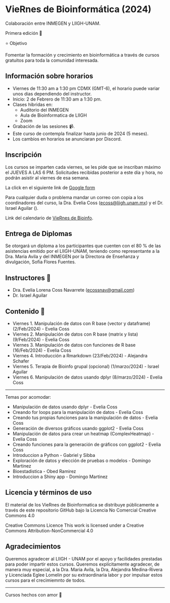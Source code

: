 # VieRnes de Bioinformática (2024)

Colaboración entre INMEGEN y LIIGH-UNAM.

Primera edición 💜

⭐ Objetivo

Fomentar la formación y crecimiento en bioinformática a través de cursos gratuitos para toda la comunidad interesada.

## Información sobre horarios 

- Viernes de 11:30 am a 1:30 pm CDMX (GMT-6), el horario puede variar unos dias dependiendo del instructor.
- Inicio: 2 de Febrero de 11:30 am a 1:30 pm.
- Clases hibridas en:
    - Auditorio del INMEGEN
    - Aula de Bioinformatica de LIIGH
    - Zoom
- Grabación de las sesiones 📹.
- Este curso de contempla finalizar hasta junio de 2024 (5 meses).
- Los cambios en horarios se anunciaran por Discord.

## Inscripción

Los cursos se imparten cada viernes, se les pide que se inscriban máximo el JUEVES A LAS 6 PM. Solicitudes recibidas posterior a este día y hora, no podrán asistir al viernes de esa semana.

La click en el siguiente link de [Google form](https://forms.gle/7e2e2mrLHG3HqQeu5)

Para cualquier duda o problema mandar un correo con copia a los coordinadores del curso, la Dra. Evelia Coss (ecoss@liigh.unam.mx) y el Dr. Israel Aguilar ().

Link del calendario de [VieRnes de Bioinfo](https://calendar.google.com/calendar/u/1?cid=MDdmMzVjZTU2MGJiMzg1M2E1MTk5NDUwZTlkOTEwOTM1NTc2ZGYxODVlOGZhNmQyMDAzZmY4OTJhMTkzN2I4MUBncm91cC5jYWxlbmRhci5nb29nbGUuY29t).

## Entrega de Diplomas

Se otorgará un diploma a los participantes que cuenten con el 80 % de las asistencias emitido por el LIIGH-UNAM, teniendo como representante a la Dra. Maria Avila y del INMEGEN por la Directora de Enseñanza y divulgación, Sofia Flores Fuentes.

## Instructores 👾

- Dra. Evelia Lorena Coss Navarrete (ecossnav@gmail.com)
- Dr. Israel Aguilar

## Contenido 📌

- Viernes 1. Manipulación de datos con R base (vector y dataframe) (2/Feb/2024) - Evelia Coss
- Viernes 2. Manipulación de datos con R base (matrix y lista) (9/Feb/2024) - Evelia Coss
- Viernes 3. Manipulación de datos con funciones de R base (16/Feb/2024) - Evelia Coss
- Viernes 4. Introducción a Rmarkdown (23/Feb/2024) - Alejandra Schafer
- Viernes 5. Terapia de Bioinfo grupal (opcional) (1/marzo/2024) - Israel Aguilar
- Viernes 6. Manipulación de datos usando dplyr (8/marzo/2024) - Evelia Coss

-----------
Temas por acomodar:

- Manipulación de datos usando dplyr - Evelia Coss
- Creando for loops para la manipulación de datos - Evelia Coss
- Creando tus propias funciones para la manipulación de datos - Evelia Coss
- Generación de diversos gráficos usando ggplot2 - Evelia Coss
- Manipulación de datos para crear un heatmap (ComplexHeatmap) - Evelia Coss
- Creando funciones para la generación de gráficos con ggplot2 - Evelia Coss
- Introduccion a Python - Gabriel y Sibba
- Exploración de datos y elección de pruebas o modelos - Domingo Martinez
- Bioestadistica - Obed Ramirez
- Introduccion a Shiny app - Domingo Martinez

## Licencia y términos de uso

El material de los VieRnes de Bioinformatica se distribuye públicamente a través de este repositorio GitHub bajo la Licencia No Comercial Creative Commons 4.0

Creative Commons Licence This work is licensed under a Creative Commons Attribution-NonCommercial 4.0

## Agradecimientos

Queremos agradecer al LIIGH - UNAM por el apoyo y facilidades prestadas para poder impartir estos cursos. Queremos explícitamente agradecer, de manera muy especial, a la Dra. Maria Avila, la Dra, Alejandra Medina-Rivera y Licenciada Eglee Lomelin por su extraordinaria labor y por impulsar estos cursos para el crecimiemnto de todos.

--------------
Cursos hechos con amor 💜
